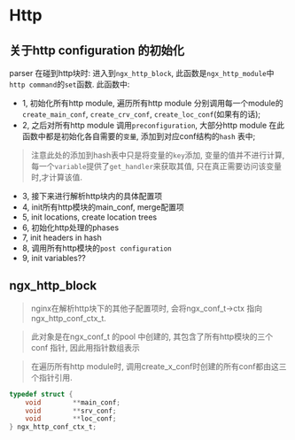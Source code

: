 # Http
## 关于http configuration 的初始化
parser 在碰到http块时: 进入到`ngx_http_block`, 此函数是`ngx_http_module`中` http command`的`set`函数.
此函数中:
- 1, 初始化所有http module, 遍历所有http module 分别调用每一个module的`create_main_conf`, `create_crv_conf`, `create_loc_conf`(如果有的话);
- 2, 之后对所有http module 调用`preconfiguration`, 大部分http module 在此函数中都是初始化各自需要的`变量`, 添加到对应conf结构的`hash` 表中;
>注意此处的添加到hash表中只是将变量的`key`添加, 变量的值并不进行计算, 每一个`variable`提供了`get_handler`来获取其值, 只在真正需要访问该变量时,才计算该值.

- 3, 接下来进行解析http块内的具体配置项
- 4, init所有http模块的main_conf, merge配置项
- 5, init locations, create location trees
- 6, 初始化http处理的phases
- 7, init headers in hash
- 8, 调用所有http模块的`post configuration`
- 9, init variables??


## ngx_http_block
> nginx在解析http块下的其他子配置项时, 会将ngx_conf_t->ctx 指向 ngx_http_conf_ctx_t. 

> 此对象是在ngx_conf_t 的pool 中创建的, 其包含了所有http模块的三个conf 指针, 因此用指针数组表示

> 在遍历所有http module时, 调用create_x_conf时创建的所有conf都由这三个指针引用.
```c
typedef struct {
    void        **main_conf;
    void        **srv_conf;
    void        **loc_conf;
} ngx_http_conf_ctx_t;
```
